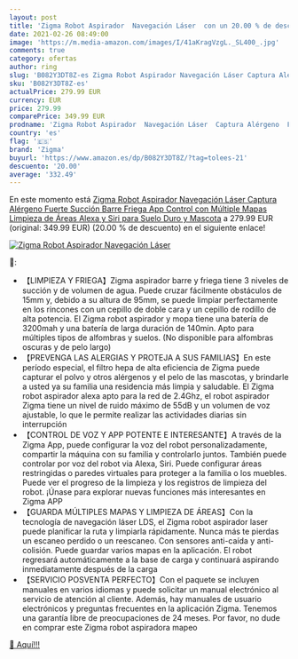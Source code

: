 ```yaml
---
layout: post
title: 'Zigma Robot Aspirador  Navegación Láser  con un 20.00 % de descuento'
date: 2021-02-26 08:49:00
image: 'https://m.media-amazon.com/images/I/41aKragVzgL._SL400_.jpg'
comments: true
category: ofertas
author: ring
slug: 'B082Y3DT8Z-es Zigma Robot Aspirador Navegación Láser Captura Alérgeno...'
sku: 'B082Y3DT8Z-es'
actualPrice: 279.99 EUR
currency: EUR
price: 279.99
comparePrice: 349.99 EUR
prodname: 'Zigma Robot Aspirador  Navegación Láser  Captura Alérgeno  Fuerte Succión  Barre  Friega  App Control con Múltiple Mapas  Limpieza de Áreas  Alexa y Siri  para Suelo Duro y Mascota'
country: 'es'
flag: '🇪🇸'
brand: 'Zigma'
buyurl: 'https://www.amazon.es/dp/B082Y3DT8Z/?tag=tolees-21'
descuento: '20.00'
average: '332.49'
---
```


En este momento está [Zigma Robot Aspirador  Navegación Láser  Captura Alérgeno  Fuerte Succión  Barre  Friega  App Control con Múltiple Mapas  Limpieza de Áreas  Alexa y Siri  para Suelo Duro y Mascota](https://www.amazon.es/dp/B082Y3DT8Z/?tag=tolees-21) a 279.99 EUR (original: 349.99 EUR) (20.00 %  de descuento) en el siguiente enlace!

[![Zigma Robot Aspirador  Navegación Láser ](https://m.media-amazon.com/images/I/41aKragVzgL._SL400_.jpg)](https://www.amazon.es/dp/B082Y3DT8Z/?tag=tolees-21)

🔎:

- 【LIMPIEZA Y FRIEGA】Zigma aspirador barre y friega tiene 3 niveles de succión y de volumen de agua. Puede cruzar fácilmente obstáculos de 15mm y, debido a su altura de 95mm, se puede limpiar perfectamente en los rincones con un cepillo de doble cara y un cepillo de rodillo de alta potencia. El Zigma robot aspirador y mopa tiene una batería de 3200mah y una batería de larga duración de 140min. Apto para múltiples tipos de alfombras y suelos. (No disponible para alfombras oscuras y de pelo largo)
- 【PREVENGA LAS ALERGIAS Y PROTEJA A SUS FAMILIAS】En este período especial, el filtro hepa de alta eficiencia de Zigma puede capturar el polvo y otros alérgenos y el pelo de las mascotas, y brindarle a usted ya su familia una residencia más limpia y saludable. El Zigma robot aspirador alexa apto para la red de 2.4Ghz, el robot aspirador Zigma tiene un nivel de ruido máximo de 55dB y un volumen de voz ajustable, lo que le permite realizar las actividades diarias sin interrupción
- 【CONTROL DE VOZ Y APP POTENTE E INTERESANTE】A través de la Zigma App, puede configurar la voz del robot personalizadamente, compartir la máquina con su familia y controlarlo juntos. También puede controlar por voz del robot via Alexa, Siri. Puede configurar áreas restringidas o paredes virtuales para proteger a la familia o los muebles. Puede ver el progreso de la limpieza y los registros de limpieza del robot. ¡Únase para explorar nuevas funciones más interesantes en Zigma APP
- 【GUARDA MÚLTIPLES MAPAS Y LIMPIEZA DE ÁREAS】Con la tecnología de navegación láser LDS, el Zigma robot aspirador laser puede planificar la ruta y limpiarla rápidamente. Nunca más te pierdas un escaneo perdido o un reescaneo. Con sensores anti-caída y anti-colisión. Puede guardar varios mapas en la aplicación. El robot regresará automáticamente a la base de carga y continuará aspirando inmediatamente después de la carga
- 【SERVICIO POSVENTA PERFECTO】Con el paquete se incluyen manuales en varios idiomas y puede solicitar un manual electrónico al servicio de atención al cliente. Además, hay manuales de usuario electrónicos y preguntas frecuentes en la aplicación Zigma. Tenemos una garantía libre de preocupaciones de 24 meses. Por favor, no dude en comprar este Zigma robot aspiradora mapeo

[🛒 Aquí!!!](https://www.amazon.es/dp/B082Y3DT8Z/?tag=tolees-21)
